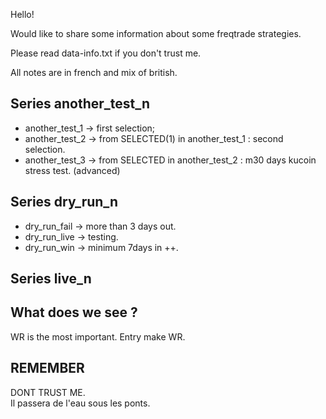 

Hello!

Would like to share some information about some freqtrade strategies.

Please read data-info.txt if you don't trust me.

All notes are in french and mix of british.


## Series another_test_n

- another_test_1 -> first selection;
- another_test_2 -> from SELECTED(1) in another_test_1 : second selection.
- another_test_3 -> from SELECTED in another_test_2 : m30 days kucoin stress test. (advanced)

## Series dry_run_n

- dry_run_fail -> more than 3 days out.
- dry_run_live -> testing.
- dry_run_win -> minimum 7days in ++.

## Series live_n


## What does we see ? 

WR is the most important. Entry make WR.


## REMEMBER

DONT TRUST ME.  
Il passera de l'eau sous les ponts.
